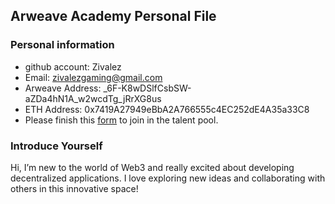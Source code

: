 ## Arweave Academy Personal File

### Personal information

- github account: Zivalez
- Email: zivalezgaming@gmail.com
- Arweave Address: _6F-K8wDSlfCsbSW-aZDa4hN1A_w2wcdTg_jRrXG8us
- ETH Address: 0x7419A27949eBbA2A766555c4EC252dE4A35a33C8
- Please finish this [form](https://docs.google.com/forms/d/e/1FAIpQLSfWA5fIIcBgmRppm3jNz5vmf9Mai_QMVil-2pO4r7YKn_Zhtw/viewform?usp=sf_link) to join in the talent pool.

### Introduce Yourself
Hi, I’m new to the world of Web3 and really excited about developing decentralized applications. I love exploring new ideas and collaborating with others in this innovative space!